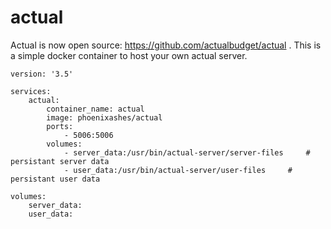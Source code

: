 # actual

Actual is now open source: https://github.com/actualbudget/actual .
This is a simple docker container to host your own actual server.

```
version: '3.5'

services:
    actual:
        container_name: actual
        image: phoenixashes/actual
        ports: 
            - 5006:5006
        volumes:
            - server_data:/usr/bin/actual-server/server-files     # persistant server data
            - user_data:/usr/bin/actual-server/user-files     # persistant user data

volumes:
    server_data:
    user_data:
```
